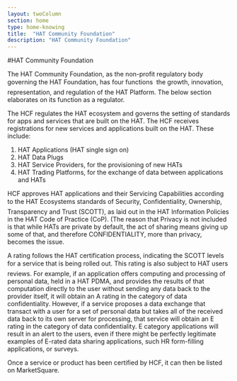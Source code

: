 ```yaml
---
layout: twoColumn
section: home
type: home-knowing
title:  "HAT Community Foundation"
description: "HAT Community Foundation"
---
```


#HAT Community Foundation

The HAT Community Foundation, as the non-profit regulatory body governing the HAT Foundation, has four functions  the growth, innovation, representation, and regulation of the HAT Platform. The below section elaborates on its function as a regulator.

The HCF regulates the HAT ecosystem and governs the setting of standards for apps and services that are built on the HAT. The HCF receives registrations for new services and applications built on the HAT. These include: 

1. HAT Applications (HAT single sign on) 
2. HAT Data Plugs 
3. HAT Service Providers, for the provisioning of new HATs 
4. HAT Trading Platforms, for the exchange of data between applications and HATs

HCF approves HAT applications and their Servicing Capabilities according to the HAT Ecosystems standards of Security, Confidentiality, Ownership, Transparency and Trust (SCOTT), as laid out in the HAT Information Policies in the HAT Code of Practice (CoP). (The reason that Privacy is not included is that while HATs are private by default, the act of sharing means giving up some of that, and therefore CONFIDENTIALITY, more than privacy, becomes the issue.

A rating follows the HAT certification process, indicating the SCOTT levels for a service that is being rolled out. This rating is also subject to HAT users reviews. For example, if an application offers computing and processing of personal data, held in a HAT PDMA, and provides the results of that computation directly to the user without sending any data back to the provider itself, it will obtain an A rating in the category of data confidentiality. However, if a service proposes a data exchange that transact with a user for a set of personal data but takes all of the received data back to its own server for processing, that service will obtain an E rating in the category of data confidentiality. E category applications will result in an alert to the users, even if there might be perfectly legitimate examples of E-rated data sharing applications, such HR form-filling applications, or surveys.

Once a service or product has been certified by HCF, it can then be listed on MarketSquare.
